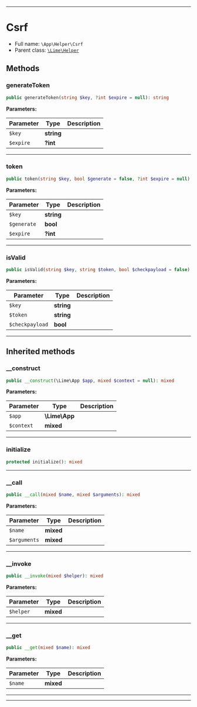 ***

# Csrf





* Full name: `\App\Helper\Csrf`
* Parent class: [`\Lime\Helper`](../../Lime/Helper.md)




## Methods


### generateToken



```php
public generateToken(string $key, ?int $expire = null): string
```








**Parameters:**

| Parameter | Type | Description |
|-----------|------|-------------|
| `$key` | **string** |  |
| `$expire` | **?int** |  |




***

### token



```php
public token(string $key, bool $generate = false, ?int $expire = null): string
```








**Parameters:**

| Parameter | Type | Description |
|-----------|------|-------------|
| `$key` | **string** |  |
| `$generate` | **bool** |  |
| `$expire` | **?int** |  |




***

### isValid



```php
public isValid(string $key, string $token, bool $checkpayload = false): bool
```








**Parameters:**

| Parameter | Type | Description |
|-----------|------|-------------|
| `$key` | **string** |  |
| `$token` | **string** |  |
| `$checkpayload` | **bool** |  |




***


## Inherited methods


### __construct



```php
public __construct(\Lime\App $app, mixed $context = null): mixed
```








**Parameters:**

| Parameter | Type | Description |
|-----------|------|-------------|
| `$app` | **\Lime\App** |  |
| `$context` | **mixed** |  |




***

### initialize



```php
protected initialize(): mixed
```











***

### __call



```php
public __call(mixed $name, mixed $arguments): mixed
```








**Parameters:**

| Parameter | Type | Description |
|-----------|------|-------------|
| `$name` | **mixed** |  |
| `$arguments` | **mixed** |  |




***

### __invoke



```php
public __invoke(mixed $helper): mixed
```








**Parameters:**

| Parameter | Type | Description |
|-----------|------|-------------|
| `$helper` | **mixed** |  |




***

### __get



```php
public __get(mixed $name): mixed
```








**Parameters:**

| Parameter | Type | Description |
|-----------|------|-------------|
| `$name` | **mixed** |  |




***


***

